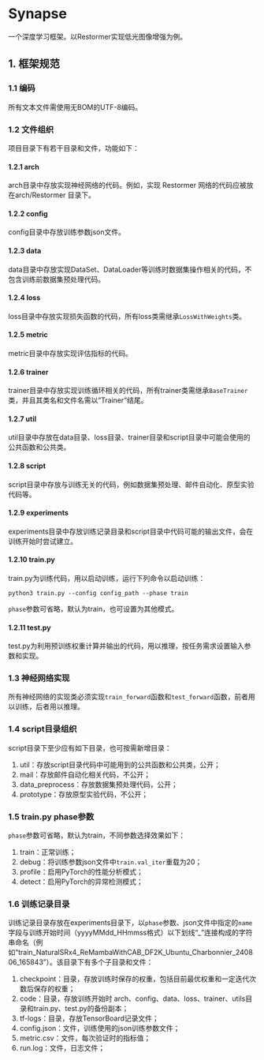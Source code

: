 # Synapse
一个深度学习框架。以Restormer实现低光图像增强为例。

## 1. 框架规范
### 1.1 编码
所有文本文件需使用无BOM的UTF-8编码。

### 1.2 文件组织
项目目录下有若干目录和文件，功能如下：

#### 1.2.1 arch
arch目录中存放实现神经网络的代码。例如，实现 Restormer 网络的代码应被放在arch/Restormer 目录下。

#### 1.2.2 config
config目录中存放训练参数json文件。

#### 1.2.3 data
data目录中存放实现DataSet、DataLoader等训练时数据集操作相关的代码，不包含训练前数据集预处理代码。

#### 1.2.4 loss
loss目录中存放实现损失函数的代码，所有loss类需继承```LossWithWeights```类。

#### 1.2.5 metric
metric目录中存放实现评估指标的代码。

#### 1.2.6 trainer
trainer目录中存放实现训练循环相关的代码，所有trainer类需继承```BaseTrainer```类，并且其类名和文件名需以“Trainer”结尾。

#### 1.2.7 util
util目录中存放在data目录、loss目录、trainer目录和script目录中可能会使用的公共函数和公共类。

#### 1.2.8 script
script目录中存放与训练无关的代码，例如数据集预处理、邮件自动化、原型实验代码等。

#### 1.2.9 experiments
experiments目录中存放训练记录目录和script目录中代码可能的输出文件，会在训练开始时尝试建立。

#### 1.2.10 train.py
train.py为训练代码，用以启动训练，运行下列命令以启动训练：
```
python3 train.py --config config_path --phase train
```
```phase```参数可省略，默认为train，也可设置为其他模式。

#### 1.2.11 test.py
test.py为利用预训练权重计算并输出的代码，用以推理，按任务需求设置输入参数和实现。

### 1.3 神经网络实现
所有神经网络的实现类必须实现```train_forward```函数和```test_forward```函数，前者用以训练，后者用以推理。

### 1.4 script目录组织
script目录下至少应有如下目录，也可按需新增目录：
1. util：存放script目录代码中可能用到的公共函数和公共类，公开；
2. mail：存放邮件自动化相关代码，不公开；
3. data_preprocess：存放数据集预处理代码，公开；
4. prototype：存放原型实验代码，不公开；

### 1.5 train.py phase参数
```phase```参数可省略，默认为train，不同参数选择效果如下：
1. train：正常训练；
2. debug：将训练参数json文件中```train.val_iter```重载为20；
3. profile：启用PyTorch的性能分析模式；
4. detect：启用PyTorch的异常检测模式；

### 1.6 训练记录目录
训练记录目录存放在experiments目录下，以```phase```参数、json文件中指定的```name```字段与训练开始时间（yyyyMMdd_HHmmss格式）以下划线“_”连接构成的字符串命名（例如“train_NaturalSRx4_ReMambaWithCAB_DF2K_Ubuntu_Charbonnier_240806_165843”）。该目录下有多个子目录和文件：
1. checkpoint：目录，存放训练时保存的权重，包括目前最优权重和一定迭代次数后保存的权重；
2. code：目录，存放训练开始时 arch、config、data、loss、trainer、utils目录和train.py、test.py的备份副本；
3. tf-logs：目录，存放TensorBoard记录文件；
4. config.json：文件，训练使用的json训练参数文件；
5. metric.csv：文件，每次验证时的指标值；
6. run.log：文件，日志文件；
